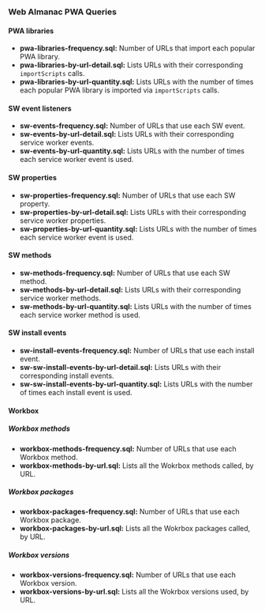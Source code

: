 ### Web Almanac PWA Queries

 #### PWA libraries

-   **pwa-libraries-frequency.sql:** Number of URLs that import each popular PWA library.
-   **pwa-libraries-by-url-detail.sql:** Lists URLs with their corresponding `importScripts` calls.
-   **pwa-libraries-by-url-quantity.sql:** Lists URLs with the number of times each popular PWA library is imported via `importScripts` calls.

 #### SW event listeners

-   **sw-events-frequency.sql:** Number of URLs that use each SW event.
-   **sw-events-by-url-detail.sql:** Lists URLs with their corresponding service worker events.
-   **sw-events-by-url-quantity.sql:** Lists URLs with the number of times each service worker event is used.

#### SW properties

-   **sw-properties-frequency.sql:** Number of URLs that use each SW property.
-   **sw-properties-by-url-detail.sql:** Lists URLs with their corresponding service worker properties.
-   **sw-properties-by-url-quantity.sql:** Lists URLs with the number of times each service worker event is used.

#### SW methods

-   **sw-methods-frequency.sql:** Number of URLs that use each SW method.
-   **sw-methods-by-url-detail.sql:** Lists URLs with their corresponding service worker methods.
-   **sw-methods-by-url-quantity.sql:** Lists URLs with the number of times each service worker method is used.

#### SW install events

-   **sw-install-events-frequency.sql:** Number of URLs that use each install event.
-   **sw-sw-install-events-by-url-detail.sql:** Lists URLs with their corresponding install events.
-   **sw-sw-install-events-by-url-quantity.sql:** Lists URLs with the number of times each install event is used.

 #### Workbox 
 
 ##### Workbox methods
 
- **workbox-methods-frequency.sql:** Number of URLs that use each Workbox method.
-   **workbox-methods-by-url.sql:** Lists all the Wokrbox methods called, by URL.

 ##### Workbox packages
 
- **workbox-packages-frequency.sql:** Number of URLs that use each Workbox package.
-   **workbox-packages-by-url.sql:** Lists all the Wokrbox packages called, by URL.

 ##### Workbox versions
 
- **workbox-versions-frequency.sql:** Number of URLs that use each Workbox version.
-   **workbox-versions-by-url.sql:** Lists all the Wokrbox versions used, by URL.